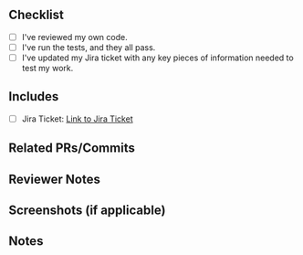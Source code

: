 ## Checklist

- [ ] I've reviewed my own code.
- [ ] I've run the tests, and they all pass.
- [ ] I've updated my Jira ticket with any key pieces of information needed to test my work.

## Includes

- [ ] Jira Ticket: [Link to Jira Ticket](insert_link_here)

## Related PRs/Commits

<!-- If there are any related pull requests or commits, link them here -->

## Reviewer Notes

<!-- Mention specific areas you'd like the reviewer to focus on or any concerns you have -->

## Screenshots (if applicable)

<!-- Include screenshots to visually represent your changes -->

## Notes

<!-- Provide any additional information about your changes -->